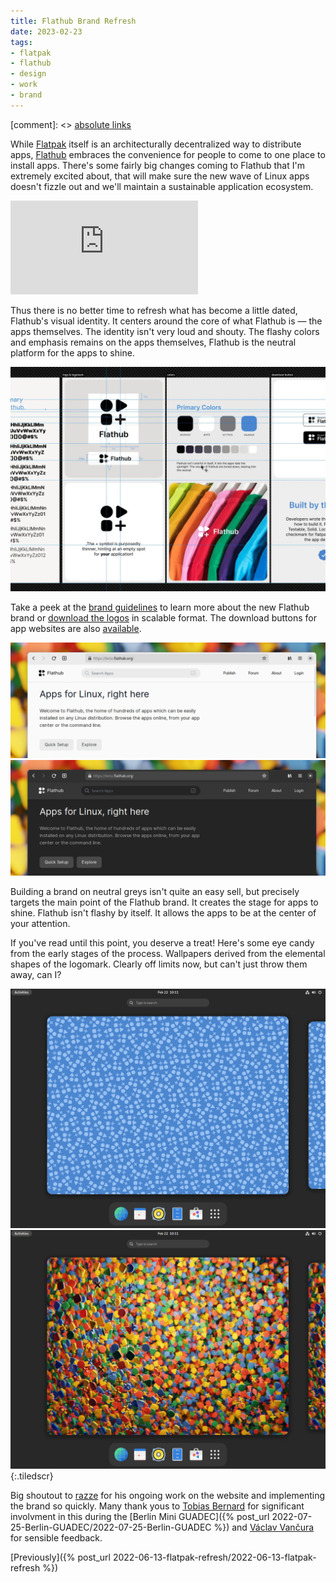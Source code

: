 ```yaml
---
title: Flathub Brand Refresh
date: 2023-02-23
tags:
- flatpak
- flathub
- design
- work
- brand
---
```


[comment]: <> <a href="{{ site.url }}{{ page.url }}">absolute links</a>

While [Flatpak](https://flatpak.org) itself is an architecturally decentralized way to distribute apps, [Flathub](https://beta.flathub.org) embraces the convenience for people to come to one place to install apps. There's some fairly big changes coming to Flathub that I'm extremely excited about, that will make sure the new wave of Linux apps doesn't fizzle out and we'll maintain a sustainable application ecosystem.

<iframe src="https://player.vimeo.com/video/801393970?h=73a1ea84e4&amp;badge=0&amp;autopause=0&amp;player_id=0&amp;app_id=58479" frameborder="0" allow="autoplay; fullscreen; picture-in-picture" allowfullscreen title="flathub-rebrand"></iframe>

Thus there is no better time to refresh what has become a little dated, Flathub's visual identity. It centers around the core of what Flathub is — the apps themselves. The identity isn't very loud and shouty. The flashy colors and emphasis remains on the apps themselves, Flathub is the neutral platform for the apps to shine.

[![Brand Guidelines](brand.webp)](https://github.com/flathub/website/files/10815847/brand-guide.pdf)

Take a peek at the [brand guidelines](https://github.com/flathub/website/files/10815847/brand-guide.pdf) to learn more about the new Flathub brand or [download the logos](https://github.com/flathub/website/files/10815849/flathub-branding.zip) in scalable format. The download buttons for app websites are also [available](https://github.com/flathub/website/files/10814600/download-button.zip).

![Flathub Light WIP](flathub-l.webp)
![Flathub Dark WIP](flathub-d.webp)

Building a brand on neutral greys isn't quite an easy sell, but precisely targets the main point of the Flathub brand. It creates the stage for apps to shine. Flathub isn't flashy by itself. It allows the apps to be at the center of your attention.

If you've read until this point, you deserve a treat! Here's some eye candy from the early stages of the process. Wallpapers derived from the elemental shapes of the logomark. Clearly off limits now, but can't just throw them away, can I?

[![Flathub Patterns](flathub-patterns.webp)](wallpaper.svg)
[![Flathub Candy](flathub-candy.webp)](wallpaper3D.webp)
{:.tiledscr}

<style type="text/css">
.tiledscr {
	display: grid;
	grid-template-columns: repeat(2,1fr);
	gap: 1rem;
	grid-auto-flow: row dense;
}
.tiledscr img {
	display: block;
	width: 100%; height: auto;
	align-self: center;
}
</style>

Big shoutout to [razze](https://osna.social/@razze) for his ongoing work on the website and implementing the brand so quickly. Many thank yous to [Tobias Bernard](https://tobiasbernard.com/) for significant involvment in this during the [Berlin Mini GUADEC]({% post_url 2022-07-25-Berlin-GUADEC/2022-07-25-Berlin-GUADEC %}) and [Václav Vančura](https://vancura.dev/) for sensible feedback.

[Previously]({% post_url 2022-06-13-flatpak-refresh/2022-06-13-flatpak-refresh %})
